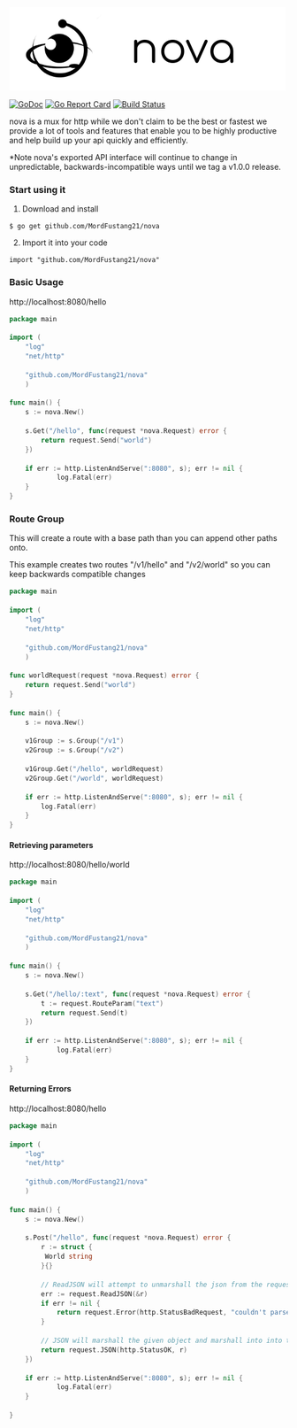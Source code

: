 ![Supernova Logo](https://raw.githubusercontent.com/MordFustang21/supernova-logo/master/nova_logo.png)

[![GoDoc](https://godoc.org/github.com/MordFustang21/nova?status.svg)](https://godoc.org/github.com/MordFustang21/nova)
[![Go Report Card](https://goreportcard.com/badge/github.com/mordfustang21/nova)](https://goreportcard.com/report/github.com/mordfustang21/nova)
[![Build Status](https://travis-ci.org/MordFustang21/nova.svg)](https://travis-ci.org/MordFustang21/nova)

nova is a mux for http while we don't claim to be the best or fastest we provide a lot of tools and features that enable
you to be highly productive and help build up your api quickly and efficiently.

*Note nova's exported API interface will continue to change in unpredictable, backwards-incompatible ways until we tag a v1.0.0 release.

### Start using it
1. Download and install
```
$ go get github.com/MordFustang21/nova
```
2. Import it into your code
```
import "github.com/MordFustang21/nova"
```

### Basic Usage
http://localhost:8080/hello
```go
package main

import (
	"log"
	"net/http"
	
	"github.com/MordFustang21/nova"
	)

func main() {
	s := nova.New()
	
	s.Get("/hello", func(request *nova.Request) error {
	    return request.Send("world")
	})
	
	if err := http.ListenAndServe(":8080", s); err != nil {
    		log.Fatal(err)
	}
}

```
### Route Group
This will create a route with a base path than you can append other paths onto.

This example creates two routes "/v1/hello" and "/v2/world" so you can keep backwards compatible changes
```go
package main

import (
	"log"
	"net/http"
	
	"github.com/MordFustang21/nova"
	)

func worldRequest(request *nova.Request) error {
	return request.Send("world")
}

func main() {
	s := nova.New()
	
	v1Group := s.Group("/v1")
	v2Group := s.Group("/v2")
	
	v1Group.Get("/hello", worldRequest)
	v2Group.Get("/world", worldRequest)
	
	if err := http.ListenAndServe(":8080", s); err != nil {
		log.Fatal(err)
	}
}

```
#### Retrieving parameters
http://localhost:8080/hello/world
```go
package main

import (
	"log"
	"net/http"
	
	"github.com/MordFustang21/nova"
	)

func main() {
	s := nova.New()
	
	s.Get("/hello/:text", func(request *nova.Request) error {
		t := request.RouteParam("text")
	    return request.Send(t)
	})
	
	if err := http.ListenAndServe(":8080", s); err != nil {
    		log.Fatal(err)
	}
}
```

#### Returning Errors
http://localhost:8080/hello
```go
package main

import (
	"log"
	"net/http"
	
	"github.com/MordFustang21/nova"
	)

func main() {
	s := nova.New()
	
	s.Post("/hello", func(request *nova.Request) error {
		r := struct {
		 World string
		}{}
		
		// ReadJSON will attempt to unmarshall the json from the request body into the given struct
		err := request.ReadJSON(&r)
		if err != nil {
		    return request.Error(http.StatusBadRequest, "couldn't parse request", err.Error())
		}
		
		// JSON will marshall the given object and marshall into into the response body
		return request.JSON(http.StatusOK, r)
	})
	
	if err := http.ListenAndServe(":8080", s); err != nil {
    		log.Fatal(err)
	}
	
}
```